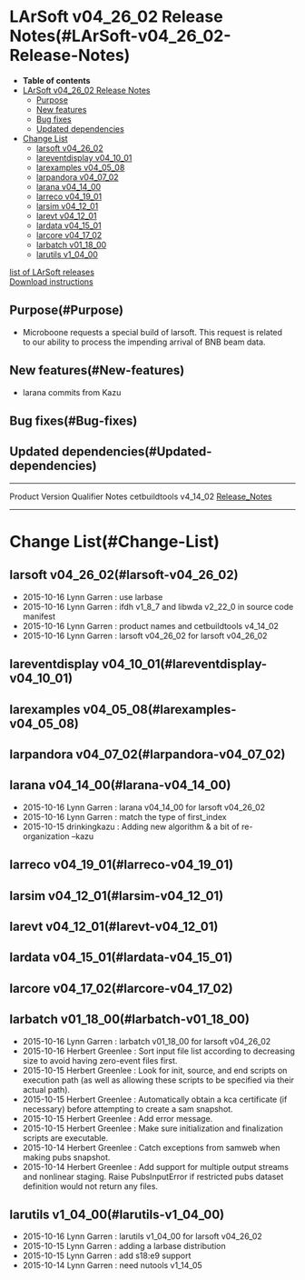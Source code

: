 LArSoft v04\_26\_02 Release Notes(#LArSoft-v04_26_02-Release-Notes)
======================================================================

-   **Table of contents**
-   [LArSoft v04\_26\_02 Release Notes](#LArSoft-v04_26_02-Release-Notes)
    -   [Purpose](#Purpose)
    -   [New features](#New-features)
    -   [Bug fixes](#Bug-fixes)
    -   [Updated dependencies](#Updated-dependencies)
-   [Change List](#Change-List)
    -   [larsoft v04\_26\_02](#larsoft-v04_26_02)
    -   [lareventdisplay v04\_10\_01](#lareventdisplay-v04_10_01)
    -   [larexamples v04\_05\_08](#larexamples-v04_05_08)
    -   [larpandora v04\_07\_02](#larpandora-v04_07_02)
    -   [larana v04\_14\_00](#larana-v04_14_00)
    -   [larreco v04\_19\_01](#larreco-v04_19_01)
    -   [larsim v04\_12\_01](#larsim-v04_12_01)
    -   [larevt v04\_12\_01](#larevt-v04_12_01)
    -   [lardata v04\_15\_01](#lardata-v04_15_01)
    -   [larcore v04\_17\_02](#larcore-v04_17_02)
    -   [larbatch v01\_18\_00](#larbatch-v01_18_00)
    -   [larutils v1\_04\_00](#larutils-v1_04_00)

[list of LArSoft releases](LArSoft_release_list)\
[Download instructions](http://scisoft.fnal.gov/scisoft/bundles/larsoft/v04_26_02/larsoft-v04_26_02.html)

Purpose(#Purpose)
--------------------

-   Microboone requests a special build of larsoft. This request is related \
    to our ability to process the impending arrival of BNB beam data.

New features(#New-features)
------------------------------

-   larana commits from Kazu

Bug fixes(#Bug-fixes)
------------------------

Updated dependencies(#Updated-dependencies)
----------------------------------------------

  --------------- ------------ ----------- ----------------------------------------------------------------------
  Product         Version      Qualifier   Notes
  cetbuildtools   v4\_14\_02               [Release\_Notes](/redmine/projects/cetbuildtools/wiki/Release_Notes)
  --------------- ------------ ----------- ----------------------------------------------------------------------

Change List(#Change-List)
============================

larsoft v04\_26\_02(#larsoft-v04_26_02)
------------------------------------------

-   2015-10-16 Lynn Garren : use larbase
-   2015-10-16 Lynn Garren : ifdh v1\_8\_7 and libwda v2\_22\_0 in source code manifest
-   2015-10-16 Lynn Garren : product names and cetbuildtools v4\_14\_02
-   2015-10-16 Lynn Garren : larsoft v04\_26\_02 for larsoft v04\_26\_02

lareventdisplay v04\_10\_01(#lareventdisplay-v04_10_01)
----------------------------------------------------------

larexamples v04\_05\_08(#larexamples-v04_05_08)
--------------------------------------------------

larpandora v04\_07\_02(#larpandora-v04_07_02)
------------------------------------------------

larana v04\_14\_00(#larana-v04_14_00)
----------------------------------------

-   2015-10-16 Lynn Garren : larana v04\_14\_00 for larsoft v04\_26\_02
-   2015-10-16 Lynn Garren : match the type of first\_index
-   2015-10-15 drinkingkazu : Adding new algorithm & a bit of re-organization –kazu

larreco v04\_19\_01(#larreco-v04_19_01)
------------------------------------------

larsim v04\_12\_01(#larsim-v04_12_01)
----------------------------------------

larevt v04\_12\_01(#larevt-v04_12_01)
----------------------------------------

lardata v04\_15\_01(#lardata-v04_15_01)
------------------------------------------

larcore v04\_17\_02(#larcore-v04_17_02)
------------------------------------------

larbatch v01\_18\_00(#larbatch-v01_18_00)
--------------------------------------------

-   2015-10-16 Lynn Garren : larbatch v01\_18\_00 for larsoft v04\_26\_02
-   2015-10-16 Herbert Greenlee : Sort input file list according to decreasing size to avoid having zero-event files first.
-   2015-10-15 Herbert Greenlee : Look for init, source, and end scripts on execution path (as well as allowing these scripts to be specified via their actual path).
-   2015-10-15 Herbert Greenlee : Automatically obtain a kca certificate (if necessary) before attempting to create a sam snapshot.
-   2015-10-15 Herbert Greenlee : Add error message.
-   2015-10-15 Herbert Greenlee : Make sure initialization and finalization scripts are executable.
-   2015-10-14 Herbert Greenlee : Catch exceptions from samweb when making pubs snapshot.
-   2015-10-14 Herbert Greenlee : Add support for multiple output streams and nonlinear staging. Raise PubsInputError if restricted pubs dataset definition would not return any files.

larutils v1\_04\_00(#larutils-v1_04_00)
------------------------------------------

-   2015-10-16 Lynn Garren : larutils v1\_04\_00 for larsoft v04\_26\_02
-   2015-10-15 Lynn Garren : adding a larbase distribution
-   2015-10-15 Lynn Garren : add s18:e9 support
-   2015-10-14 Lynn Garren : need nutools v1\_14\_05
